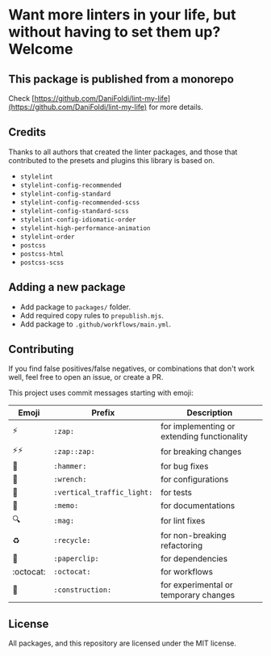 # Want more linters in your life, but without having to set them up? Welcome

## This package is published from a monorepo

Check [https://github.com/DaniFoldi/lint-my-life](https://github.com/DaniFoldi/lint-my-life) for more details.

## Credits

Thanks to all authors that created the linter packages, and those that contributed to the presets and plugins this library is based on.

- `stylelint`
- `stylelint-config-recommended`
- `stylelint-config-standard`
- `stylelint-config-recommended-scss`
- `stylelint-config-standard-scss`
- `stylelint-config-idiomatic-order`
- `stylelint-high-performance-animation`
- `stylelint-order`
- `postcss`
- `postcss-html`
- `postcss-scss`

## Adding a new package

- Add package to `packages/` folder.
- Add required copy rules to `prepublish.mjs`.
- Add package to `.github/workflows/main.yml`.

## Contributing

If you find false positives/false negatives, or combinations that don't work well, feel free to open an issue, or create a PR. 

This project uses commit messages starting with emoji:

|Emoji|Prefix|Description|
|-----|------|-----------|
|:zap:                   |`:zap:`                   |for implementing or extending functionality|
|:zap::zap:              |`:zap::zap:`              |for breaking changes                       |
|:hammer:                |`:hammer:`                |for bug fixes                              |
|:wrench:                |`:wrench:`                |for configurations                         |
|:vertical_traffic_light:|`:vertical_traffic_light:`|for tests                                  |
|:memo:                  |`:memo:`                  |for documentations                         |
|:mag:                   |`:mag:`                   |for lint fixes                             |
|:recycle:               |`:recycle:`               |for non-breaking refactoring               |
|:paperclip:             |`:paperclip:`             |for dependencies                           |
|:octocat:               |`:octocat:`               |for workflows                              |
|:construction:          |`:construction:`          |for experimental or temporary changes      |

## License

All packages, and this repository are licensed under the MIT license.
